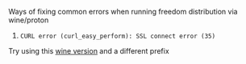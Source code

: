 Ways of fixing common errors when running freedom distribution via wine/proton

1. `CURL error (curl_easy_perform): SSL connect error (35)`

Try using this [wine version](https://github.com/Twig6943/ElementalWarrior-wine-binaries/releases) and a different prefix
